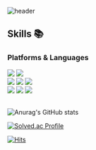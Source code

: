 ![header](https://capsule-render.vercel.app/api?type=waving&text=KIM%20YOUMI&fontAlign=30&fontSize=40&descAlign=70&descAlignY=50&fontColor=000000&color=D9EFA8)
## Skills 📚
### Platforms & Languages
<div>
<img src="https://img.shields.io/badge/Flutter-02569B?style=for-the-badge&logo=Flutter&logoColor=white">
<img src="https://img.shields.io/badge/Swift-F05138?style=for-the-badge&logo=Swift&logoColor=white"><br>
<img src="https://img.shields.io/badge/Java-007396?style=for-the-badge&logo=OpenJDK&logoColor=white">
<img src="https://img.shields.io/badge/Python-3776AB?style=for-the-badge&logo=Python&logoColor=white">
<img src="https://img.shields.io/badge/C-A8B9CC?style=for-the-badge&logo=C&logoColor=white"><br>
<img src="https://img.shields.io/badge/HTML5-E34F26?style=for-the-badge&logo=HTML5&logoColor=white">
<img src="https://img.shields.io/badge/CSS3-1572B6?style=for-the-badge&logo=CSS3&logoColor=white">
<img src="https://img.shields.io/badge/JavaScript-F7DF1E?style=for-the-badge&logo=JavaScript&logoColor=white">
</div>
<br>

![Anurag's GitHub stats](https://github-readme-stats.vercel.app/api?username=Youmi-Kim&theme=gruvbox_light&show_icons=true)

[![Solved.ac Profile](http://mazassumnida.wtf/api/v2/generate_badge?boj=dnglgl9)](https://solved.ac/dnglgl9/)

[![Hits](https://hits.seeyoufarm.com/api/count/incr/badge.svg?url=https%3A%2F%2Fgithub.com%2FYoumi-Kim&count_bg=%23F5F299&title_bg=%23D1EFBA&icon=&icon_color=%23E7E7E7&title=hits&edge_flat=false)](https://hits.seeyoufarm.com)
